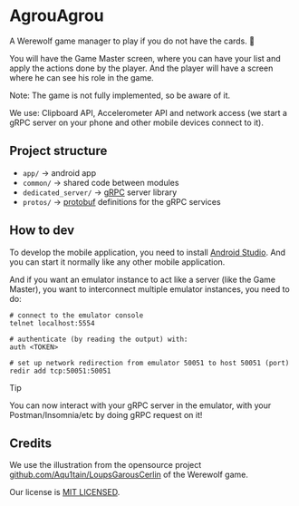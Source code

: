 # AgrouAgrou

A Werewolf game manager to play if you do not have the cards. 🐺

You will have the Game Master screen, where you can have your list and apply the actions done by the player.
And the player will have a screen where he can see his role in the game.

Note: The game is not fully implemented, so be aware of it.

We use: Clipboard API, Accelerometer API and network access (we start a gRPC server on your phone and other mobile devices connect to it).

## Project structure

- `app/` -> android app
- `common/` -> shared code between modules
- `dedicated_server/` -> [gRPC](https://grpc.io/) server library
- `protos/` -> [protobuf](https://protobuf.dev/) definitions for the gRPC services

## How to dev

To develop the mobile application, you need to install [Android Studio](https://developer.android.com/studio).
And you can start it normally like any other mobile application.

And if you want an emulator instance to act like a server (like the Game Master),
you want to interconnect multiple emulator instances, you need to do:

```shell
# connect to the emulator console
telnet localhost:5554

# authenticate (by reading the output) with:
auth <TOKEN>

# set up network redirection from emulator 50051 to host 50051 (port)
redir add tcp:50051:50051 
```

> [!TIP]
> You can now interact with your gRPC server in the emulator,
> with your Postman/Insomnia/etc by doing gRPC request on it!

## Credits

We use the illustration from the opensource project [github.com/Aqu1tain/LoupsGarousCerlin](https://github.com/Aqu1tain/LoupsGarousCerlin) of the Werewolf game.

Our license is [MIT LICENSED](./LICENSE).
